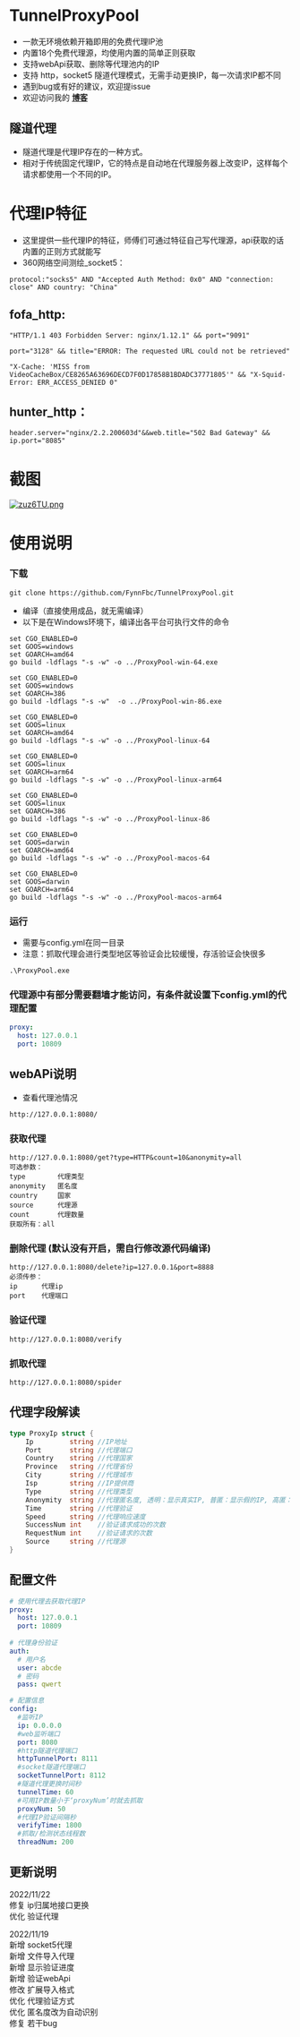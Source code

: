 # TunnelProxyPool

- 一款无环境依赖开箱即用的免费代理IP池   
- 内置18个免费代理源，均使用内置的简单正则获取  
- 支持webApi获取、删除等代理池内的IP 
- 支持 http，socket5 隧道代理模式，无需手动更换IP，每一次请求IP都不同
- 遇到bug或有好的建议，欢迎提issue
- 欢迎访问我的 **[博客](https://blog.fynn.vip/ "博客")**

## 隧道代理
- 隧道代理是代理IP存在的一种方式。  
- 相对于传统固定代理IP，它的特点是自动地在代理服务器上改变IP，这样每个请求都使用一个不同的IP。

# 代理IP特征
- 这里提供一些代理IP的特征，师傅们可通过特征自己写代理源，api获取的话内置的正则方式就能写  
- 360网络空间测绘_socket5：
```text
protocol:"socks5" AND "Accepted Auth Method: 0x0" AND "connection: close" AND country: "China"  
```
## fofa_http:
```text  
"HTTP/1.1 403 Forbidden Server: nginx/1.12.1" && port="9091"   

port="3128" && title="ERROR: The requested URL could not be retrieved"  

"X-Cache: 'MISS from VideoCacheBox/CE8265A63696DECD7F0D17858B1BDADC37771805'" && "X-Squid-Error: ERR_ACCESS_DENIED 0"  
```
## hunter_http：
```text
header.server="nginx/2.2.200603d"&&web.title="502 Bad Gateway" && ip.port="8085"
```

# 截图
[![zuz6TU.png](https://s1.ax1x.com/2022/11/19/zuz6TU.png)](https://s1.ax1x.com/2022/11/19/zuz6TU.png)
# 使用说明
### 下载 
```
git clone https://github.com/FynnFbc/TunnelProxyPool.git
```
- 编译（直接使用成品，就无需编译）  
- 以下是在Windows环境下，编译出各平台可执行文件的命令  
```
set CGO_ENABLED=0
set GOOS=windows
set GOARCH=amd64
go build -ldflags "-s -w" -o ../ProxyPool-win-64.exe

set CGO_ENABLED=0
set GOOS=windows
set GOARCH=386
go build -ldflags "-s -w"  -o ../ProxyPool-win-86.exe

set CGO_ENABLED=0
set GOOS=linux
set GOARCH=amd64
go build -ldflags "-s -w" -o ../ProxyPool-linux-64

set CGO_ENABLED=0
set GOOS=linux
set GOARCH=arm64
go build -ldflags "-s -w" -o ../ProxyPool-linux-arm64

set CGO_ENABLED=0
set GOOS=linux
set GOARCH=386
go build -ldflags "-s -w" -o ../ProxyPool-linux-86

set CGO_ENABLED=0
set GOOS=darwin
set GOARCH=amd64
go build -ldflags "-s -w" -o ../ProxyPool-macos-64

set CGO_ENABLED=0
set GOOS=darwin
set GOARCH=arm64
go build -ldflags "-s -w" -o ../ProxyPool-macos-arm64

```
### 运行  
- 需要与config.yml在同一目录  
- 注意：抓取代理会进行类型地区等验证会比较缓慢，存活验证会快很多
```
.\ProxyPool.exe
```

### 代理源中有部分需要翻墙才能访问，有条件就设置下config.yml的代理配置
```yml
proxy:
  host: 127.0.0.1
  port: 10809
```
## webAPi说明
- 查看代理池情况
```
http://127.0.0.1:8080/
```

### 获取代理
```
http://127.0.0.1:8080/get?type=HTTP&count=10&anonymity=all
可选参数：
type        代理类型
anonymity   匿名度
country     国家
source      代理源
count       代理数量
获取所有：all
```

### 删除代理 (默认没有开启，需自行修改源代码编译)
```
http://127.0.0.1:8080/delete?ip=127.0.0.1&port=8888
必须传参：
ip      代理ip
port    代理端口
```

### 验证代理
```
http://127.0.0.1:8080/verify
```

### 抓取代理
```
http://127.0.0.1:8080/spider
```
## 代理字段解读
```go
type ProxyIp struct {
    Ip         string //IP地址
    Port       string //代理端口
    Country    string //代理国家
    Province   string //代理省份
    City       string //代理城市
    Isp        string //IP提供商
    Type       string //代理类型
    Anonymity  string //代理匿名度, 透明：显示真实IP, 普匿：显示假的IP, 高匿：无代理IP特征
    Time       string //代理验证
    Speed      string //代理响应速度
    SuccessNum int    //验证请求成功的次数
    RequestNum int    //验证请求的次数
    Source     string //代理源
}
```
## 配置文件
```yaml
# 使用代理去获取代理IP
proxy:
  host: 127.0.0.1
  port: 10809
  
# 代理身份验证
auth:
  # 用户名
  user: abcde
  # 密码
  pass: qwert

# 配置信息
config:
  #监听IP
  ip: 0.0.0.0
  #web监听端口
  port: 8080
  #http隧道代理端口
  httpTunnelPort: 8111
  #socket隧道代理端口
  socketTunnelPort: 8112
  #隧道代理更换时间秒
  tunnelTime: 60
  #可用IP数量小于‘proxyNum’时就去抓取
  proxyNum: 50
  #代理IP验证间隔秒
  verifyTime: 1800
  #抓取/检测状态线程数
  threadNum: 200

```

## 更新说明
2022/11/22  
修复 ip归属地接口更换  
优化 验证代理   

2022/11/19  
新增 socket5代理  
新增 文件导入代理  
新增 显示验证进度  
新增 验证webApi  
修改 扩展导入格式  
优化 代理验证方式  
优化 匿名度改为自动识别  
修复 若干bug  


